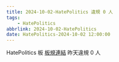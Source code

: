 ```yaml
---
title: 2024-10-02-HatePolitics 違規 0 人
tags:
    - HatePolitics
abbrlink: 2024-10-02-HatePolitics
date: HatePolitics-2024-10-02 12:00:00
---
```

HatePolitics 板 [板規連結](https://www.ptt.cc/bbs/HatePolitics/M.1617115262.A.D60.html)
昨天違規 0 人

